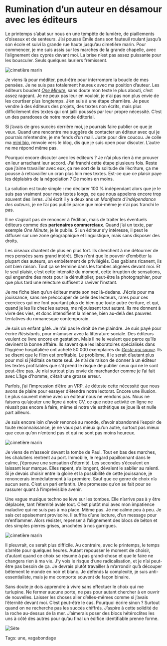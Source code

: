 # Rumination d’un auteur en désamour avec les éditeurs

Le printemps s’abat sur nous en une tempête de lumière, de piaillements d’oiseaux et de senteurs. J’ai poussé Émile dans son fauteuil roulant jusqu’à son école et suivi la grande rue haute jusqu’au cimetière marin. Pour commencer, je me suis assis sur les marches de la grande chapelle, avec l’alignement des cyprès devant moi. La brise n’est pas assez puissante pour les bousculer. Seuls quelques lauriers frémissent.<span id="more-43682"></span>

![cimetière marin](http://tcrouzet.comhttps://tcrouzet.com/images_tc/2016/03/cim1.jpg)

Je viens là pour méditer, peut-être pour interrompre la boucle de mes pensées. Je ne suis pas totalement heureux avec ma position d’auteur. Les éditeurs boudent [*One Minute*](http://tcrouzet.com/une-minute/), sans doute mon texte le plus abouti, c’est assez rageant. Je ne peux pas leur en vouloir, je n’ai pas non plus envie de les courtiser plus longtemps. J’en suis à une étape charnière. Je peux vendre à des éditeurs des projets, des textes non écrits, mais plus difficilement des textes qui ont jailli poussés par leur propre nécessité. C’est un des paradoxes de notre monde éditorial.

Si j’avais de gros succès derrière moi, je pourrais faire publier ce que je veux. Quand une rencontre me suggère de contacter un éditeur avec qui je pourrais m’entendre, je me fends d’un mail. Juste pour dire coucou. Je colle ma [mini bio](http://tcrouzet.com/informations/presentations-presse/), renvoie vers le blog, dis que je suis open pour discuter. L’autre ne me répond même pas.

Pourquoi encore discuter avec les éditeurs ? Je n’ai plus rien à me prouver en leur arrachant leur accord. J’ai franchi cette étape plusieurs fois. Reste que j’aime travailler avec eux, ça me sort de la solitude de l’écriture, ça me pousse à retravailler un cran plus loin mes textes. Est-ce que ce plaisir paye les déplaisirs de la négociation ? De moins en moins.

La solution est toute simple : me déclarer 100 % indépendant alors que je le suis pas vraiment pour mes textes longs, ce que nous appelons encore trop souvent des livres. J’ai écrit il y a deux ans un *Manifeste d’indépendance des auteurs*, je ne l’ai pas publié parce que moi-même je n’ai pas franchi le pas.

Il ne s’agirait pas de renoncer à l’édition, mais de traiter les éventuels éditeurs comme des **partenaires commerciaux**. Quand j’ai un texte, par exemple *One Minute*, je le publie. Si un éditeur s’y intéresse, il peut le diffuser sur une zone géographique et linguistique, mais sans disposer des droits.

Les oiseaux chantent de plus en plus fort. Ils cherchent à me détourner de mes pensées sans grand intérêt. Elles n’ont que le pouvoir d’embêter la plupart des auteurs, un embêtement de privilégiés. Des gabians ricanent, ils ont bien raison. Tout ça se termine dans les tombes alignées devant moi. Et le seul plaisir, c’est cette intensité du moment, cette irruption de sensations, qui engendre des mots pour la démultiplier, peut-être la photographier, pour que plus tard une relecture suffisent à raviver l’instant.

Je me fiche bien qu’un éditeur mette son nez là-dedans. J’écris pour ma jouissance, sans me préoccuper de celle des lecteurs, rares pour ces exercices qui me font pourtant plus de bien que toute autre écriture, et qui, quand je les lis chez les autres, me réjouissent tout autant. Ils me donnent à vivre des vies, et donc intensifient la mienne, bien au-delà des pauvres tentatives du romanesque contemporain.

Je suis un enfant gâté. Je n’ai pas le droit de me plaindre. Je suis payé pour écrire *Résistants*, pour m’amuser avec la littérature sociale. Des éditeurs veulent ce livre encore en gestation. Mais il ne le veulent que parce qu’ils devinent la bonne affaire. Ils savent que les laboratoires spécialisés dans l’hygiène hospitalière ont acheté 50 000 exemplaires du [*Geste qui sauve*](http://tcrouzet.com/le-geste-qui-sauve/). Ils se disent que le filon est profitable. Le problème, il le serait d’autant plus pour moi si j’éditais ce texte seul. Je n’ai de raison de donner à un éditeur les textes profitables que s’il prend le risque de publier ceux qui ne le sont peut-être pas. Je n’ai surtout plus envie de marchander comme je l’ai fait avec L’âge d’homme, c’était une grosse erreur.

Parfois, j’ai l’impression d’être un VRP. Je déteste cette nécessité que nous avons de plaire pour essayer d’étendre notre lectorat. Encore une illusion. Le plus souvent même avec un éditeur nous ne vendons pas. Nous ne faisons qu’ajouter une ligne à notre CV, ce que notre activité en ligne ne réussit pas encore à faire, même si notre vie esthétique se joue là et nulle part ailleurs.

Je suis encore loin d’avoir renoncé au monde, d’avoir abandonné l’espoir de toute reconnaissance, je ne vaux pas mieux qu’un autre, surtout pas mieux que ceux qu’on n’entend pas et qui ne sont pas moins heureux.

![cimetière marin](http://tcrouzet.comhttps://tcrouzet.com/images_tc/2016/03/cim3.jpg)

Je viens de m’asseoir devant la tombe de Paul. Tout en bas des marches, les chalutiers rentrent au port. Immobile, le regard papillonnant dans le calme, j’éprouve une sensation d’éternité. Les secondes s’écoulent en laissant leur marque. Elles rapent, s’allongent, dévalent le sablier au ralenti. Si je devais choisir entre la gloire et la possibilité de cette jouissance, je renoncerais immédiatement à la première. Sauf que ce genre de choix n’a aucun sens. C’est un pari enfantin. Une promesse qu’on se fait pour se rassurer quant à l’imprévisible avenir.

Une vague musique techno se lève sur les tombes. Elle n’arrive pas à y être déplacée, tant l’éternité avale tout. C’est plutôt moi avec mon impatience maladive qui ne suis pas à ma place. Même pas. Je me calme peu à peu. Je sais cet apaisement provisoire. Il suffira d’une lecture, d’un message pour m’enflammer. Alors résister, repenser à l’alignement des blocs de béton et des simples pierres grises, arrachées à nos garrigues.

![cimetière marin](http://tcrouzet.comhttps://tcrouzet.com/images_tc/2016/03/cim2.jpg)

Il pleuvrait, ce serait plus difficile. Au contraire, avec le printemps, le temps s’arrête pour quelques heures. Autant repousser le moment de choisir, d’autant quand ce choix se résume à pas grand-chose et que le faire ne changera rien à ma vie. J’y vois le risque d’une radicalisation, et je n’ai peut-être pas besoin de ça. Je devrais plutôt travailler à m’arrondir qu’à découper bêtement le monde en noir et blanc. Je défends la complexité, je suis anti-essentialiste, mais je me comporte souvent de façon binaire.

Sans doute je dois apprendre à vivre sans effectuer le choix qui me turlupine. Ne fermer aucune porte, ne pas pour autant chercher à en ouvrir de nouvelles. Laisser les choses aller d’elles-mêmes comme si j’avais l’éternité devant moi. C’est peut-être le cas. Pourquoi écrire sinon ? Surtout quand on ne recherche pas les succès chiffrés. J’aspire à cette solidité de la roche au-dessus de la mer. J’aimerais poser des blocs hétéroclites les uns à côté des autres pour qu’au final un édifice identifiable prenne forme.

![Sète](http://tcrouzet.comhttps://tcrouzet.com/images_tc/2016/03/cim4.jpg)



Tags: une, vagabondage